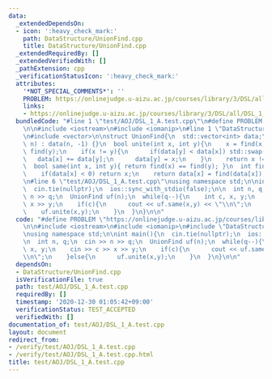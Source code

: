 ```yaml
---
data:
  _extendedDependsOn:
  - icon: ':heavy_check_mark:'
    path: DataStructure/UnionFind.cpp
    title: DataStructure/UnionFind.cpp
  _extendedRequiredBy: []
  _extendedVerifiedWith: []
  _pathExtension: cpp
  _verificationStatusIcon: ':heavy_check_mark:'
  attributes:
    '*NOT_SPECIAL_COMMENTS*': ''
    PROBLEM: https://onlinejudge.u-aizu.ac.jp/courses/library/3/DSL/all/DSL_1_A
    links:
    - https://onlinejudge.u-aizu.ac.jp/courses/library/3/DSL/all/DSL_1_A
  bundledCode: "#line 1 \"test/AOJ/DSL_1_A.test.cpp\"\n#define PROBLEM \"https://onlinejudge.u-aizu.ac.jp/courses/library/3/DSL/all/DSL_1_A\"\
    \n\n#include <iostream>\n#include <iomanip>\n#line 1 \"DataStructure/UnionFind.cpp\"\
    \n#include <vector>\n\nstruct UnionFind{\n  std::vector<int> data;\n  UnionFind(int\
    \ n) : data(n, -1) {}\n  bool unite(int x, int y){\n    x = find(x);\n    y =\
    \ find(y);\n    if(x != y){\n      if(data[y] < data[x]) std::swap(x,y);\n   \
    \   data[x] += data[y];\n      data[y] = x;\n    }\n    return x != y;\n  }\n\
    \  bool same(int x, int y){ return find(x) == find(y); }\n  int find(int x){\n\
    \    if(data[x] < 0) return x;\n    return data[x] = find(data[x]);\n  }\n};\n\
    \n#line 6 \"test/AOJ/DSL_1_A.test.cpp\"\nusing namespace std;\n\nint main(){\n\
    \  cin.tie(nullptr);\n  ios::sync_with_stdio(false);\n\n  int n, q;\n  cin >>\
    \ n >> q;\n  UnionFind uf(n);\n  while(q--){\n    int c, x, y;\n    cin >> c >>\
    \ x >> y;\n    if(c){\n      cout << uf.same(x,y) << \"\\n\";\n    }else{\n  \
    \    uf.unite(x,y);\n    }\n  }\n}\n\n"
  code: "#define PROBLEM \"https://onlinejudge.u-aizu.ac.jp/courses/library/3/DSL/all/DSL_1_A\"\
    \n\n#include <iostream>\n#include <iomanip>\n#include \"DataStructure/UnionFind.cpp\"\
    \nusing namespace std;\n\nint main(){\n  cin.tie(nullptr);\n  ios::sync_with_stdio(false);\n\
    \n  int n, q;\n  cin >> n >> q;\n  UnionFind uf(n);\n  while(q--){\n    int c,\
    \ x, y;\n    cin >> c >> x >> y;\n    if(c){\n      cout << uf.same(x,y) << \"\
    \\n\";\n    }else{\n      uf.unite(x,y);\n    }\n  }\n}\n\n"
  dependsOn:
  - DataStructure/UnionFind.cpp
  isVerificationFile: true
  path: test/AOJ/DSL_1_A.test.cpp
  requiredBy: []
  timestamp: '2020-12-30 01:05:42+09:00'
  verificationStatus: TEST_ACCEPTED
  verifiedWith: []
documentation_of: test/AOJ/DSL_1_A.test.cpp
layout: document
redirect_from:
- /verify/test/AOJ/DSL_1_A.test.cpp
- /verify/test/AOJ/DSL_1_A.test.cpp.html
title: test/AOJ/DSL_1_A.test.cpp
---
```

